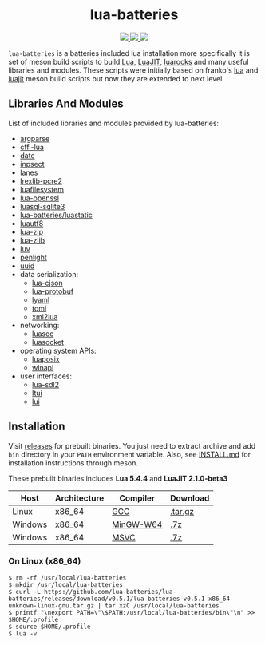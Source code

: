 <h1 align="center">lua-batteries</h1>

<p align="center">
  <a href="https://github.com/lua-batteries/lua-batteries">
    <img src="https://img.shields.io/github/downloads/lua-batteries/lua-batteries/total?style=flat-square">
  </a>
  <a href="https://github.com/lua-batteries/lua-batteries/blob/main/LICENSE">
    <img src="https://img.shields.io/github/license/lua-batteries/lua-batteries?style=flat-square">
  </a>
  <a href="https://github.com/lua-batteries/lua-batteries">
    <img src="https://img.shields.io/github/repo-size/lua-batteries/lua-batteries?logo=github&style=flat-square">
  </a>
</p>

`lua-batteries` is a batteries included lua installation more specifically it is set of meson build scripts to build [Lua](https://www.lua.org), [LuaJIT](https://luajit.org), [luarocks](https://github.com/luarocks/luarocks) and many useful libraries and modules. These scripts were initially based on franko's [lua](https://github.com/franko/lua) and [luajit](https://github.com/franko/luajit) meson build scripts but now they are extended to next level.

## Libraries And Modules

List of included libraries and modules provided by lua-batteries:

- [argparse](https://github.com/luarocks/argparse)
- [cffi-lua](https://github.com/q66/cffi-lua)
- [date](https://github.com/Tieske/date)
- [inpsect](https://github.com/kikito/inspect.lua)
- [lanes](https://github.com/LuaLanes/lanes)
- [lrexlib-pcre2](https://github.com/rrthomas/lrexlib)
- [luafilesystem](https://github.com/lunarmodules/luafilesystem)
- [lua-openssl](https://github.com/zhaozg/lua-openssl)
- [luasql-sqlite3](https://github.com/lunarmodules/luasql)
- [lua-batteries/luastatic](https://github.com/lua-batteries/luastatic)
- [luautf8](https://github.com/starwing/luautf8)
- [lua-zip](https://github.com/brimworks/lua-zip)
- [lua-zlib](https://github.com/brimworks/lua-zlib)
- [luv](https://github.com/luvit/luv)
- [penlight](https://github.com/lunarmodules/Penlight)
- [uuid](https://github.com/Tieske/uuid)
- data serialization:
  - [lua-cjson](https://github.com/openresty/lua-cjson)
  - [lua-protobuf](https://github.com/starwing/lua-protobuf)
  - [lyaml](https://github.com/gvvaughan/lyaml)
  - [toml](https://github.com/LebJe/toml.lua)
  - [xml2lua](https://github.com/manoelcampos/xml2lua)
- networking:
  - [luasec](https://github.com/brunoos/luasec)
  - [luasocket](https://github.com/lunarmodules/luasocket)
- operating system APIs:
  - [luaposix](https://github.com/luaposix/luaposix)
  - [winapi](https://github.com/stevedonovan/winapi)
- user interfaces:
  - [lua-sdl2](https://github.com/Tangent128/luasdl2)
  - [ltui](https://github.com/tboox/ltui)
  - [lui](https://github.com/zhaozg/lui)

## Installation

Visit [releases](https://github.com/lua-batteries/lua-batteries/releases) for prebuilt binaries. You just need to extract archive and add `bin` directory in your `PATH` environment variable. Also, see [INSTALL.md](https://github.com/lua-batteries/lua-batteries/blob/main/INSTALL.md) for installation instructions through meson. 

These prebuilt binaries includes **Lua 5.4.4** and **LuaJIT 2.1.0-beta3**

| Host    | Architecture | Compiler                                                                                                                                                                  | Download                                                                                                                         |
|---------|--------------|---------------------------------------------------------------------------------------------------------------------------------------------------------------------------|----------------------------------------------------------------------------------------------------------------------------------|
| Linux   | x86_64       | [GCC](https://gcc.gnu.org)                                                                                                                                                | [.tar.gz](https://github.com/lua-batteries/lua-batteries/releases/download/v0.5.1/lua-batteries-v0.5.1-x86_64-unknown-linux-gnu.tar.gz) |
| Windows | x86_64       | [MinGW-W64](https://github.com/brechtsanders/winlibs_mingw/releases/download/12.2.0-14.0.6-10.0.0-ucrt-r2/winlibs-x86_64-posix-seh-gcc-12.2.0-mingw-w64ucrt-10.0.0-r2.7z) | [.7z](https://github.com/lua-batteries/lua-batteries/releases/download/v0.5.1/lua-batteries-v0.5.1-x86_64-w64-mingw32.7z)               |
| Windows | x86_64       | [MSVC](https://visualstudio.microsoft.com)                                                                                                                                | [.7z](https://github.com/lua-batteries/lua-batteries/releases/download/v0.5.1/lua-batteries-v0.5.1-x86_64-pc-windows-msvc.7z)           |

### On Linux (x86_64)

```
$ rm -rf /usr/local/lua-batteries
$ mkdir /usr/local/lua-batteries
$ curl -L https://github.com/lua-batteries/lua-batteries/releases/download/v0.5.1/lua-batteries-v0.5.1-x86_64-unknown-linux-gnu.tar.gz | tar xzC /usr/local/lua-batteries
$ printf "\nexport PATH=\"\$PATH:/usr/local/lua-batteries/bin\"\n" >> $HOME/.profile
$ source $HOME/.profile
$ lua -v
```
